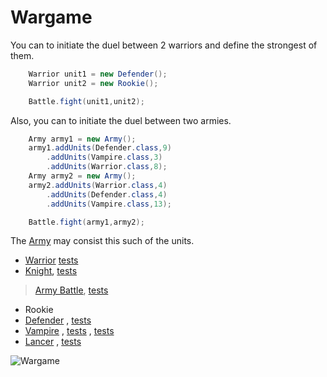 # Wargame

You can to initiate the duel between 2 warriors and define the strongest of them.

```Java
    Warrior unit1 = new Defender();
    Warrior unit2 = new Rookie();

    Battle.fight(unit1,unit2);
```

Also, you can to initiate the duel between two armies.

```Java
    Army army1 = new Army();
    army1.addUnits(Defender.class,9)
        .addUnits(Vampire.class,3)
        .addUnits(Warrior.class,8);
    Army army2 = new Army();
    army2.addUnits(Warrior.class,4)
        .addUnits(Defender.class,4)
        .addUnits(Vampire.class,13);

    Battle.fight(army1,army2);
```

The [Army](https://py.checkio.org/ru/mission/army-battles/) may consist this such of the units.

* [Warrior](https://py.checkio.org/en/mission/the-warriors/) [tests](https://github.com/CheckiO-Missions/checkio-mission-set-war-the-warriors/blob/master/verification/tests.py)
* [Knight](https://py.checkio.org/ru/mission/the-warriors/), [tests]()

> [Army Battle](https://py.checkio.org/ru/mission/army-battles/), [tests](https://github.com/CheckiO-Missions/checkio-mission-set-war-army-battles/blob/master/verification/tests.py)

* Rookie
* [Defender](https://py.checkio.org/ru/mission/the-defenders/)
  , [tests](https://github.com/CheckiO-Missions/checkio-mission-set-war-the-defenders/blob/master/verification/tests.py)
* [Vampire](https://py.checkio.org/ru/mission/the-vampires/)
  , [tests](https://github.com/CheckiO-Missions/checkio-mission-set-war-the-vampires/blob/master/verification/tests.py)
  , [tests](https://github.com/CheckiO-Missions/checkio-mission-set-war-the-vampires/blob/master/verification/tests.py)
* [Lancer](https://py.checkio.org/ru/mission/the-lancers/)
  , [tests](https://github.com/CheckiO-Missions/checkio-mission-set-war-the-lancers/blob/master/verification/tests.py)

![Wargame](https://d17mnqrx9pmt3e.cloudfront.net/media/missions/media/4e0dd625813446a595c6f45e5033d355/warrior.png)